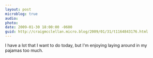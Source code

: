 ```yaml
---
layout: post
microblog: true
audio: 
photo: 
date: 2009-01-30 18:00:00 -0600
guid: http://craigmcclellan.micro.blog/2009/01/31/t1164843176.html
---
```

I have a lot that I want to do today, but I'm enjoying laying around in my pajamas too much.
